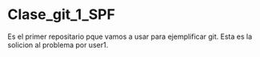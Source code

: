# Clase_git_1_SPF
Es el primer repositario pque vamos a usar para ejemplificar git.
Esta es la solicion al problema por user1.
